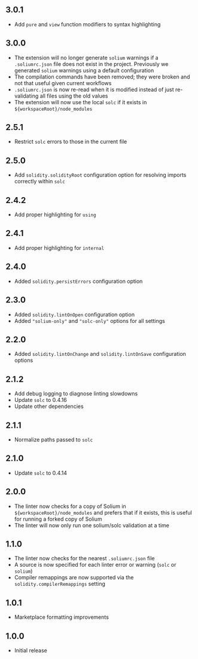 ## 3.0.1

- Add `pure` and `view` function modifiers to syntax highlighting

## 3.0.0

- The extension will no longer generate `solium` warnings if a `.soliumrc.json` file does not exist in the project. Previously we generated `solium` warnings using a default configuration
- The compilation commands have been removed; they were broken and not that useful given current workflows
- `.soliumrc.json` is now re-read when it is modified instead of just re-validating all files using the old values
- The extension will now use the local `solc` if it exists in `${workspaceRoot}/node_modules`

## 2.5.1

- Restrict `solc` errors to those in the current file

## 2.5.0

- Add `solidity.solidityRoot` configuration option for resolving imports correctly within `solc`

## 2.4.2

- Add proper highlighting for `using`

## 2.4.1

- Add proper highlighting for `internal`

## 2.4.0

- Added `solidity.persistErrors` configuration option

## 2.3.0

- Added `solidity.lintOnOpen` configuration option
- Added `"solium-only"` and `"solc-only"` options for all settings

## 2.2.0

- Added `solidity.lintOnChange` and `solidity.lintOnSave` configuration options

## 2.1.2

- Add debug logging to diagnose linting slowdowns
- Update `solc` to 0.4.16
- Update other dependencies

## 2.1.1

- Normalize paths passed to `solc`

## 2.1.0

- Update `solc` to 0.4.14

## 2.0.0

- The linter now checks for a copy of Solium in `${workspaceRoot}/node_modules` and prefers that if it exists, this is useful for running a forked copy of Solium
- The linter will now only run one solium/solc validation at a time

## 1.1.0

- The linter now checks for the nearest `.soliumrc.json` file
- A source is now specified for each linter error or warning (`solc` or `solium`)
- Compiler remappings are now supported via the `solidity.compilerRemappings` setting

## 1.0.1

- Marketplace formatting improvements

## 1.0.0

- Initial release
